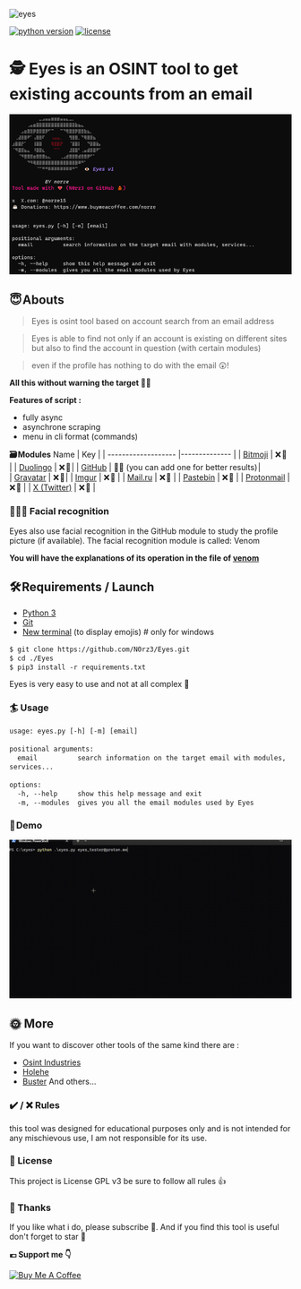 ![eyes](https://github.com/N0rz3/Eyes/assets/123885505/c8fb1103-e5fe-4924-a450-6287522faa34)

[![python version](https://img.shields.io/badge/Python-3.10%2B-brightgreen)](https://www.python.org/downloads/)
[![license](https://img.shields.io/badge/License-GNU-blue.svg)](https://www.gnu.org/licenses/gpl-3.0.fr.html)


# **🕵️ Eyes is an OSINT tool to get existing accounts from an email**

![](assets/capture.png)

## 😇 Abouts

> Eyes is osint tool based on account search from an email address

> Eyes is able to find not only if an account is existing on different sites but also to find the account in question (with certain modules)

> even if the profile has nothing to do with the email 😲!

**All this without warning the target 🕵️‍♂️**


**Features of script :**
- fully async
- asynchrone scraping
- menu in cli format (commands)


**🗃️ Modules**
 Name                 |  Key          |
| ------------------- |-------------- |
| [Bitmoji](https://www.bitmoji.com/) | ❌ 🔑 |
| [Duolingo](https://www.duolingo.com/) | ❌ 🔑 |
| [GitHub](https://github.com) | 🤔🔑 (you can add one for better results) |  
| [Gravatar](https://en.gravatar.com/) | ❌ 🔑 |
| [Imgur](https://imgur.com) | ❌ 🔑 |
| [Mail.ru](https://mail.ru/) | ❌ 🔑 |
| [Pastebin](https://pastebin.com) | ❌ 🔑 |
| [Protonmail](https://proton.me/mail) | ❌ 🔑 |
| [X (Twitter)](https://x.com) | ❌ 🔑 |


### 📸🙋‍♂️ Facial recognition 

Eyes also use facial recognition in the GitHub module to study the profile picture (if available).
The facial recognition module is called: Venom

**You will have the explanations of its operation in the file of [venom](lib/venom.py)**

## 🛠️ Requirements / Launch

- [Python 3](https://www.python.org/downloads/)
- [Git](https://git-scm.com/downloads)
- [New terminal](https://apps.microsoft.com/store/detail/windows-terminal/9N0DX20HK701?hl=en-us&gl=us) (to display emojis) # only for windows

```
$ git clone https://github.com/N0rz3/Eyes.git
$ cd ./Eyes
$ pip3 install -r requirements.txt
```

Eyes is very easy to use and not at all complex 🤙 

### 🏄 Usage
```
usage: eyes.py [-h] [-m] [email]

positional arguments:
  email          search information on the target email with modules, services...

options:
  -h, --help     show this help message and exit
  -m, --modules  gives you all the email modules used by Eyes
```

### 🎥 Demo 

![](assets/demo.gif)


## 🌞 More

If you want to discover other tools of the same kind there are :
- [Osint Industries](https://osint.industries/)
- [Holehe](https://github.com/megadose/holehe)
- [Buster](https://github.com/sham00n/buster)
And others...

### ✔️ / ❌ Rules
this tool was designed for educational purposes only and is not intended for any mischievous use, I am not responsible for its use.

### 📜 License
This project is License GPL v3 be sure to follow all rules 👍

### 💖 Thanks
If you like what i do, please subscribe 💖. And if you find this tool is useful don't forget to star 🌟


**💶 Support me 👇**

<a href="https://www.buymeacoffee.com/norze" target="_blank"><img src="https://cdn.buymeacoffee.com/buttons/v2/default-yellow.png" alt="Buy Me A Coffee" height="50" ></a> 
